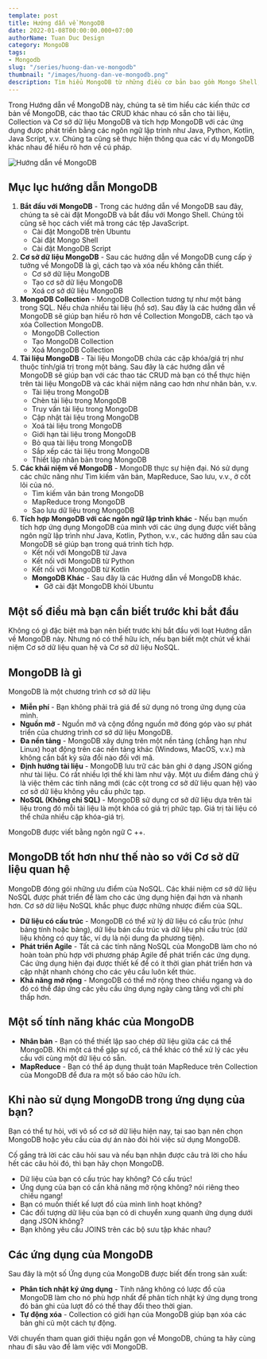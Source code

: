 ```yaml
---
template: post
title: Hướng dẫn về MongoDB
date: 2022-01-08T00:00:00.000+07:00
authorName: Tuan Duc Design
category: MongoDB
tags:
- Mongodb
slug: "/series/huong-dan-ve-mongodb"
thumbnail: "/images/huong-dan-ve-mongodb.png"
description: Tìm hiểu MongoDB từ những điều cơ bản bao gồm Mongo Shell, Cài đặt MongoDB, MongoDB Script, Tài liệu và Hoạt động CRUD của chúng, Bộ sưu tập, Cơ sở dữ liệu, Bộ bản sao, Tìm kiếm văn bản, MapReduce, Sao lưu và Khôi phục, MongoDB giao tiếp với Java, Kotlin, NodeJS; Câu hỏi phỏng vấn MongoDB, v.v.
---
```

Trong Hướng dẫn về MongoDB này, chúng ta sẽ tìm hiểu các kiến thức cơ bản về MongoDB, các thao tác CRUD khác nhau có sẵn cho tài liệu, Collection và Cơ sở dữ liệu MongoDB và tích hợp MongoDB với các ứng dụng được phát triển bằng các ngôn ngữ lập trình như Java, Python, Kotlin, Java Script, v.v. Chúng ta cũng sẽ thực hiện thông qua các ví dụ MongoDB khác nhau để hiểu rõ hơn về cú pháp.

![Hướng dẫn về MongoDB](/images/huong-dan-ve-mongodb.png)

## Mục lục hướng dẫn MongoDB

1. **Bắt đầu với MongoDB** - Trong các hướng dẫn về MongoDB sau đây, chúng ta sẽ cài đặt MongoDB và bắt đầu với Mongo Shell. Chúng tôi cũng sẽ học cách viết mã trong các tệp JavaScript.
   * Cài đặt MongoDB trên Ubuntu
   * Cài đặt Mongo Shell
   * Cài đặt MongoDB Script
2. **Cơ sở dữ liệu MongoDB** - Sau các hướng dẫn về MongoDB cung cấp ý tưởng về MongoDB là gì, cách tạo và xóa nếu không cần thiết.
   * Cơ sở dữ liệu MongoDB
   * Tạo cơ sở dữ liệu MongoDB
   * Xoá cơ sở dữ liệu MongoDB
3. **MongoDB Collection** - MongoDB Collection tương tự như một bảng trong SQL. Nếu chứa nhiều tài liệu (hồ sơ). Sau đây là các hướng dẫn về MongoDB sẽ giúp bạn hiểu rõ hơn về Collection MongoDB, cách tạo và xóa Collection MongoDB.
   * MongoDB Collection
   * Tạo MongoDB Collection
   * Xoá MongoDB Collection
4. **Tài liệu MongoDB** - Tài liệu MongoDB chứa các cặp khóa/giá trị như thuộc tính/giá trị trong một bảng. Sau đây là các hướng dẫn về MongoDB sẽ giúp bạn với các thao tác CRUD mà bạn có thể thực hiện trên tài liệu MongoDB và các khái niệm nâng cao hơn như nhân bản, v.v.
   * Tài liệu trong MongoDB
   * Chèn tài liệu trong MongoDB
   * Truy vấn tài liệu trong MongoDB
   * Cập nhật tài liệu trong MongoDB
   * Xoá tài liệu trong MongoDB
   * Giới hạn tài liệu trong MongoDB
   * Bỏ qua tài liệu trong MongoDB
   * Sắp xếp các tài liệu trong MongoDB
   * Thiết lập nhân bản trong MongoDB
5. **Các khái niệm về MongoDB** - MongoDB thực sự hiện đại. Nó sử dụng các chức năng như Tìm kiếm văn bản, MapReduce, Sao lưu, v.v., ở cốt lõi của nó.
   * Tìm kiếm văn bản trong MongoDB
   * MapReduce trong MongoDB
   * Sao lưu dữ liệu trong MongoDB
6. **Tích hợp MongoDB với các ngôn ngữ lập trình khác** - Nếu bạn muốn tích hợp ứng dụng MongoDB của mình với các ứng dụng được viết bằng ngôn ngữ lập trình như Java, Kotlin, Python, v.v., các hướng dẫn sau của MongoDB sẽ giúp bạn trong quá trình tích hợp.
   * Kết nối với MongoDB từ Java
   * Kết nối với MongoDB từ Python
   * Kết nối với MongoDB từ Kotlin
   * **MongoDB Khác** - Sau đây là các Hướng dẫn về MongoDB khác.
     * Gỡ cài đặt MongoDB khỏi Ubuntu

## Một số điều mà bạn cần biết trước khi bắt đầu

Không có gì đặc biệt mà bạn nên biết trước khi bắt đầu với loạt Hướng dẫn về MongoDB này. Nhưng nó có thể hữu ích, nếu bạn biết một chút về khái niệm Cơ sở dữ liệu quan hệ và Cơ sở dữ liệu NoSQL.

## MongoDB là gì

MongoDB là một chương trình cơ sở dữ liệu

* **Miễn phí** - Bạn không phải trả giá để sử dụng nó trong ứng dụng của mình.
* **Nguồn mở** - Nguồn mở và cộng đồng nguồn mở đóng góp vào sự phát triển của chương trình cơ sở dữ liệu MongoDB.
* **Đa nền tảng** - MongoDB xây dựng trên một nền tảng (chẳng hạn như Linux) hoạt động trên các nền tảng khác (Windows, MacOS, v.v.) mà không cần bất kỳ sửa đổi nào đối với mã.
* **Định hướng tài liệu** - MongoDB lưu trữ các bản ghi ở dạng JSON giống như tài liệu. Có rất nhiều lợi thế khi làm như vậy. Một ưu điểm đáng chú ý là việc thêm các tính năng mới (các cột trong cơ sở dữ liệu quan hệ) vào cơ sở dữ liệu không yêu cầu phức tạp.
* **NoSQL (Không chỉ SQL)** - MongoDB sử dụng cơ sở dữ liệu dựa trên tài liệu trong đó mỗi tài liệu là một khóa có giá trị phức tạp. Giá trị tài liệu có thể chứa nhiều cặp khóa-giá trị.

MongoDB được viết bằng ngôn ngữ C ++.

## MongoDB tốt hơn như thế nào so với Cơ sở dữ liệu quan hệ

MongoDB đóng gói những ưu điểm của NoSQL. Các khái niệm cơ sở dữ liệu NoSQL được phát triển để làm cho các ứng dụng hiện đại hơn và nhanh hơn. Cơ sở dữ liệu NoSQL khắc phục được những nhược điểm của SQL.

* **Dữ liệu có cấu trúc** - MongoDB có thể xử lý dữ liệu có cấu trúc (như bảng tính hoặc bảng), dữ liệu bán cấu trúc và dữ liệu phi cấu trúc (dữ liệu không có quy tắc, ví dụ là nội dung đa phương tiện).
* **Phát triển Agile** - Tất cả các tính năng NoSQL của MongoDB làm cho nó hoàn toàn phù hợp với phương pháp Agile để phát triển các ứng dụng. Các ứng dụng hiện đại được thiết kế để có ít thời gian phát triển hơn và cập nhật nhanh chóng cho các yêu cầu luôn kết thúc.
* **Khả năng mở rộng** - MongoDB có thể mở rộng theo chiều ngang và do đó có thể đáp ứng các yêu cầu ứng dụng ngày càng tăng với chi phí thấp hơn.

## Một số tính năng khác của MongoDB

* **Nhân bản** - Bạn có thể thiết lập sao chép dữ liệu giữa các cá thể MongoDB. Khi một cá thể gặp sự cố, cá thể khác có thể xử lý các yêu cầu với cùng một dữ liệu có sẵn.
* **MapReduce** - Bạn có thể áp dụng thuật toán MapReduce trên Collection của MongoDB để đưa ra một số báo cáo hữu ích.

## Khi nào sử dụng MongoDB trong ứng dụng của bạn?

Bạn có thể tự hỏi, với vô số cơ sở dữ liệu hiện nay, tại sao bạn nên chọn MongoDB hoặc yêu cầu của dự án nào đòi hỏi việc sử dụng MongoDB.

Cố gắng trả lời các câu hỏi sau và nếu bạn nhận được câu trả lời cho hầu hết các câu hỏi đó, thì bạn hãy chọn MongoDB.

* Dữ liệu của bạn có cấu trúc hay không? Có cấu trúc!
* Ứng dụng của bạn có cần khả năng mở rộng không? nói riêng theo chiều ngang!
* Bạn có muốn thiết kế lượt đồ của mình linh hoạt không?
* Các đối tượng dữ liệu của bạn có di chuyển xung quanh ứng dụng dưới dạng JSON không?
* Bạn không yêu cầu JOINS trên các bộ sưu tập khác nhau?

## Các ứng dụng của MongoDB

Sau đây là một số Ứng dụng của MongoDB được biết đến trong sản xuất:

* **Phân tích nhật ký ứng dụng** - Tính năng không có lược đồ của MongoDB làm cho nó phù hợp nhất để phân tích nhật ký ứng dụng trong đó bản ghi của lượt đồ có thể thay đổi theo thời gian.
* **Tự động xóa** - Collection có giới hạn của MongoDB giúp bạn xóa các bản ghi cũ một cách tự động.

Với chuyến tham quan giới thiệu ngắn gọn về MongoDB, chúng ta hãy cùng nhau đi sâu vào để làm việc với MongoDB.